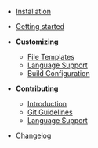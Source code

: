 - [Installation](/docs/installation.md)

- [Getting started](/docs/getting-started.md)

- **Customizing**
    - [File Templates](/docs/customizing/file-template.md)
    - [Language Support](/docs/customizing/support-lang.md)
    - [Build Configuration](/docs/customizing/support-build-config.md)

- **Contributing**
    - [Introduction](/CONTRIBUTION.md)
    - [Git Guidelines](/docs/contributing/git.md)
    - [Language Support](/docs/contributing/default-langs.md)
  
- [Changelog](/CHANGELOG.md)
